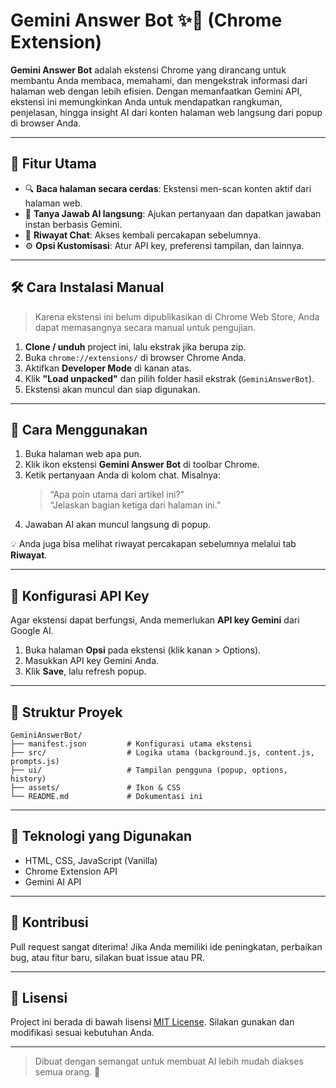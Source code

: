 
# Gemini Answer Bot ✨🧠 (Chrome Extension)

**Gemini Answer Bot** adalah ekstensi Chrome yang dirancang untuk membantu Anda membaca, memahami, dan mengekstrak informasi dari halaman web dengan lebih efisien. Dengan memanfaatkan Gemini API, ekstensi ini memungkinkan Anda untuk mendapatkan rangkuman, penjelasan, hingga insight AI dari konten halaman web langsung dari popup di browser Anda.

---

## 🚀 Fitur Utama

- 🔍 **Baca halaman secara cerdas**: Ekstensi men-scan konten aktif dari halaman web.
- 💬 **Tanya Jawab AI langsung**: Ajukan pertanyaan dan dapatkan jawaban instan berbasis Gemini.
- 📜 **Riwayat Chat**: Akses kembali percakapan sebelumnya.
- ⚙️ **Opsi Kustomisasi**: Atur API key, preferensi tampilan, dan lainnya.

---

## 🛠️ Cara Instalasi Manual

> Karena ekstensi ini belum dipublikasikan di Chrome Web Store, Anda dapat memasangnya secara manual untuk pengujian.

1. **Clone / unduh** project ini, lalu ekstrak jika berupa zip.
2. Buka `chrome://extensions/` di browser Chrome Anda.
3. Aktifkan **Developer Mode** di kanan atas.
4. Klik **"Load unpacked"** dan pilih folder hasil ekstrak (`GeminiAnswerBot`).
5. Ekstensi akan muncul dan siap digunakan.

---

## 🧪 Cara Menggunakan

1. Buka halaman web apa pun.
2. Klik ikon ekstensi **Gemini Answer Bot** di toolbar Chrome.
3. Ketik pertanyaan Anda di kolom chat. Misalnya:
   > “Apa poin utama dari artikel ini?”  
   > “Jelaskan bagian ketiga dari halaman ini.”
4. Jawaban AI akan muncul langsung di popup.

💡 Anda juga bisa melihat riwayat percakapan sebelumnya melalui tab **Riwayat**.

---

## 🔐 Konfigurasi API Key

Agar ekstensi dapat berfungsi, Anda memerlukan **API key Gemini** dari Google AI.

1. Buka halaman **Opsi** pada ekstensi (klik kanan > Options).
2. Masukkan API key Gemini Anda.
3. Klik **Save**, lalu refresh popup.

---

## 📁 Struktur Proyek

```
GeminiAnswerBot/
├── manifest.json         # Konfigurasi utama ekstensi
├── src/                  # Logika utama (background.js, content.js, prompts.js)
├── ui/                   # Tampilan pengguna (popup, options, history)
├── assets/               # Ikon & CSS
└── README.md             # Dokumentasi ini
```

---

## 🧩 Teknologi yang Digunakan

- HTML, CSS, JavaScript (Vanilla)
- Chrome Extension API
- Gemini AI API

---

## 🤝 Kontribusi

Pull request sangat diterima! Jika Anda memiliki ide peningkatan, perbaikan bug, atau fitur baru, silakan buat issue atau PR.

---

## 📃 Lisensi

Project ini berada di bawah lisensi [MIT License](LICENSE). Silakan gunakan dan modifikasi sesuai kebutuhan Anda.

---

> Dibuat dengan semangat untuk membuat AI lebih mudah diakses semua orang. 🚀
